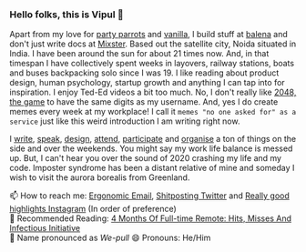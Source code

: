 ### Hello folks, this is Vipul :hatching_chick:

Apart from my love for [party parrots](https://github.com/vipulgupta2048/partystarter) and [vanilla](https://mixstersite.wordpress.com), I build stuff at [balena](https://balena.io) and don't just write docs at [Mixster](https://bit.ly/whatmixster). Based out the satellite city, Noida situated in India. I have been around the sun for about 21 times now. And, in that timespan I have collectively spent weeks in layovers, railway stations, boats and buses backpacking solo since I was 19. I like reading about product design, human psychology, startup growth and anything I can tap into for inspiration. I enjoy Ted-Ed videos a bit too much. No, I don't really like [2048, the game](https://github.com/vipulgupta2048/talkswith2048/edit/master/README.md#about-2048) to have the same digits as my username. And, yes I do create memes every week at my workplace! I call it `memes "no one asked for" as a service` just like this weird introduction I am writing right now.

I [write](http://mixstersite.wordpress.com/), [speak](https://github.com/vipulgupta2048/talkswith2048/edit/master/README.md#talks-with-2048), [design](https://github.com/vipulgupta2048/talkswith2048/edit/master/README.md#design-by-2048), [attend](https://github.com/vipulgupta2048/talkswith2048/edit/master/README.md#conferences-with-2048), [participate](https://github.com/vipulgupta2048/talkswith2048/edit/master/README.md#google-summer-of-code-with-2048) and [organise](https://meetup.com/pydelhi) a ton of things on the side and over the weekends. You might say my work life balance is messed up. But, I can't hear you over the sound of 2020 crashing my life and my code. Imposter syndrome has been a distant relative of mine and someday I wish to visit the aurora borealis from Greenland.

📫 How to reach me: [Ergonomic Email](https://vipulgupta2048.me), [Shitposting Twitter](https://vipulgupta2048.me) and [Really good highlights Instagram](https://vipulgupta2048.me) (In order of preference)  
👀 Recommended Reading: [4 Months Of Full-time Remote: Hits, Misses And Infectious Initiative](https://mixstersite.wordpress.com/2020/08/23/four-months-remote-2020/)  
📢 Name pronounced as _We-pull_
😄 Pronouns: He/Him 

